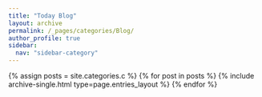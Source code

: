 ```yaml
---
title: "Today Blog"
layout: archive
permalink: /_pages/categories/Blog/
author_profile: true
sidebar:
  nav: "sidebar-category"
---
```


{% assign posts = site.categories.c %} {% for post in posts %} {% include archive-single.html type=page.entries_layout %} {% endfor %}